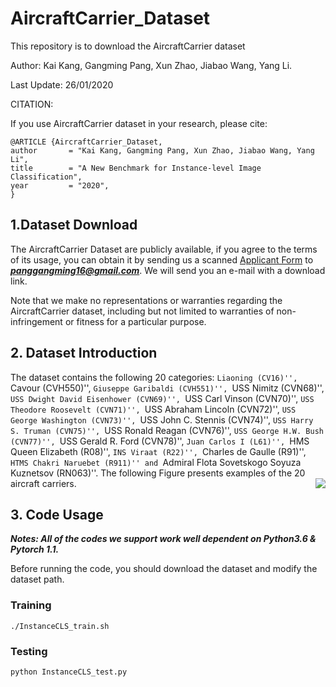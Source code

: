 # AircraftCarrier_Dataset

This repository is to download the AircraftCarrier dataset

Author: Kai Kang, Gangming Pang, Xun Zhao, Jiabao Wang, Yang Li.

Last Update: 26/01/2020

CITATION:

If you use AircraftCarrier dataset in your research, please cite:

	@ARTICLE {AircraftCarrier_Dataset,
	author       = "Kai Kang, Gangming Pang, Xun Zhao, Jiabao Wang, Yang Li",
	title        = "A New Benchmark for Instance-level Image Classification",
	year         = "2020",
	}

## 1.Dataset Download

The AircraftCarrier Dataset are publicly available, if you agree to the terms of its usage, you can obtain it by sending us a scanned [Applicant Form](https://github.com/tsingqsu/AircraftCarrier_Dataset/info/Application_Form.docx) to ***panggangming16@gmail.com***. We will send you an e-mail with a download link.

Note that we make no representations or warranties regarding the AircraftCarrier dataset, including but not limited to warranties of non-infringement or fitness for a particular purpose.

## 2. Dataset Introduction

The dataset contains the following 20 categories: ``Liaoning (CV16)'', ``Cavour (CVH550)'', ``Giuseppe Garibaldi (CVH551)'', ``USS Nimitz (CVN68)'', ``USS Dwight David Eisenhower (CVN69)'', ``USS Carl Vinson (CVN70)'', ``USS Theodore Roosevelt (CVN71)'', ``USS Abraham Lincoln (CVN72)'', ``USS George Washington (CVN73)'', ``USS John C. Stennis (CVN74)'', ``USS Harry S. Truman (CVN75)'', ``USS Ronald Reagan (CVN76)'', ``USS George H.W. Bush (CVN77)'', ``USS Gerald R. Ford (CVN78)'', ``Juan Carlos I (L61)'', ``HMS Queen Elizabeth (R08)'', ``INS Viraat (R22)'', ``Charles de Gaulle (R91)'', ``HTMS Chakri Naruebet (R911)'' and ``Admiral Flota Sovetskogo Soyuza Kuznetsov (RN063)''. The following Figure presents examples of the 20 aircraft carriers.
<img align="right" src="https://github.com/tsingqsu/AircraftCarrier_Dataset/info/fig_2.png">
&nbsp;
&nbsp;

## 3. Code Usage

***Notes: All of the codes we support work well dependent on Python3.6 & Pytorch 1.1.***

Before running the code, you should download the dataset and modify the dataset path.
  ### Training
   ```Shell
   ./InstanceCLS_train.sh
   ```
  ### Testing
   ```python
   python InstanceCLS_test.py
   ```


